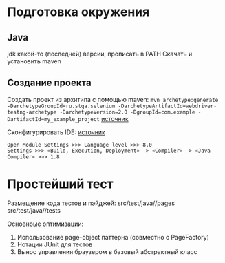 # Подготовка окружения
## Java
jdk какой-то (последней) версии, прописать в PATH
Скачать и установить maven

## Создание проекта
Создать проект из архитипа с помощью maven:
`mvn archetype:generate -DarchetypeGroupId=ru.stqa.selenium -DarchetypeArtifactId=webdriver-testng-archetype -DarchetypeVersion=2.0 -DgroupId=com.example -DartifactId=my_example_project`
[источник](https://selenium2.ru/articles/117-maven-selenium-archetypes.html)

Сконфигурировать IDE: 
[источник](http://www.autotest.org.ua/perviy-autotest-s-selenium-webdriver-i-java-chast-2/)
```
Open Module Settings >>> Language level >>> 8.0
Settings >>> «Build, Execution, Deployment» -> «Compiler» -> «Java Compiler» >>> 1.8
```

# Простейший тест
Размещение кода тестов и пэйджей: 
src/test/java/<groupId>/pages
src/test/java/<groupId>/tests

Основноые оптимизации: 
1. Использование page-object паттерна (совместно с PageFactory)
2. Нотации JUnit для тестов
3. Вынос управления браузером в базовый абстрактный класс